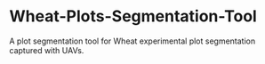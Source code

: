 # Wheat-Plots-Segmentation-Tool
A plot segmentation tool for Wheat experimental plot segmentation captured with UAVs.
